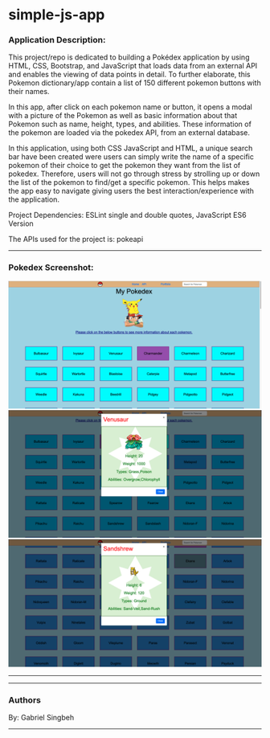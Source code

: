 # simple-js-app

### Application Description:

 This project/repo is dedicated to building a Pokédex application by using HTML, CSS, Bootstrap, and JavaScript that loads data from an external API and enables the viewing of data points in detail. To further elaborate, this Pokemon dictionary/app contain a list of 150 different pokemon buttons with their names.

In this app, after click on each pokemon name or button, it opens a modal with a picture of the Pokemon as well as basic information about that Pokemon such as name, height, types, and abilities. These information of the pokemon are loaded via the pokedex API, from an external database.

In this application, using both CSS JavaScript and HTML, a unique search bar have been created were users can simply write the name of a specific pokemon of their choice to get the pokemon they want from the list of pokedex. Therefore, users will not go through stress by strolling up or down the list of the pokemon to find/get a specific pokemon. This helps makes the app easy to navigate giving users the best interaction/experience with the application. 

Project Dependencies: ESLint single and double quotes, JavaScript ES6 Version

The APIs used for the project is: pokeapi

---

 ### Pokedex Screenshot:
<p align="center">
<img src="/images/img.1.jpg" display="inline-block" margin="0 auto">
<img src="/images/img.2.jpg" display="inline-block" margin="0 auto">
<img src="/images/img.3.jpg" display="inline-block" margin="0 auto">
</p>

---

---
### Authors
By: Gabriel Singbeh

---